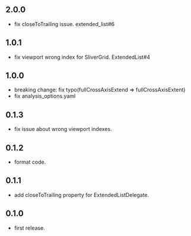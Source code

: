 ## 2.0.0

* fix closeToTrailing issue. extended_list#6

## 1.0.1

* fix viewport wrong index for SliverGrid. ExtendedList#4

## 1.0.0

* breaking change: fix typo(fullCrossAxisExtend => fullCrossAxisExtent)
* fix analysis_options.yaml

## 0.1.3

* fix issue about wrong viewport indexes.

## 0.1.2

* format code.

## 0.1.1

* add closeToTrailing property for ExtendedListDelegate.

## 0.1.0

* first release.

